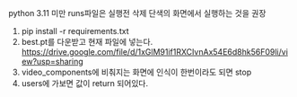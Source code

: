 python 3.11 미만
runs파일은 실행전 삭제
단색의 화면에서 실행하는 것을 권장

1. pip install  -r requirements.txt
2. best.pt를 다운받고 현재 파일에 넣는다.   https://drive.google.com/file/d/1xGlM91if1RXCIvnAx54E6d8hk56F09li/view?usp=sharing
3. video_components에 비춰지는 화면에 인식이 한번이라도 되면 stop
4. users에 가보면 값이 return 되어있다.
